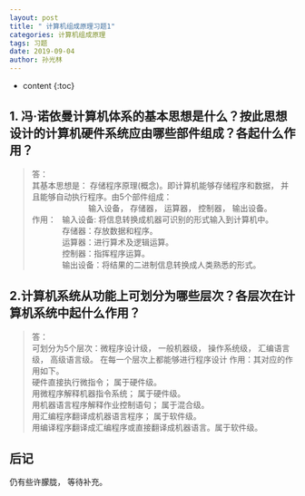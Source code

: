```yaml
---
layout: post
title: " 计算机组成原理习题1"
categories: 计算机组成原理
tags: 习题
date: 2019-09-04
author: 孙光林
---
```


* content
{:toc}

## 1. 冯·诺依曼计算机体系的基本思想是什么？按此思想设计的计算机硬件系统应由哪些部件组成？各起什么作用？





> 答：  
其基本思想是： 存储程序原理(概念)。即计算机能够存储程序和数据， 并且能够自动执行程序。由5个部件组成： 
&ensp;&ensp;&ensp;&ensp;&ensp;&ensp;&ensp;  
&ensp;&ensp;&ensp;&ensp;&ensp;&ensp;&ensp;
&ensp;&ensp;&ensp;&ensp;&ensp;&ensp;
输入设备， 存储器， 运算器， 控制器， 输出设备。  
作用： &ensp;输入设备: 将信息转换成机器可识别的形式输入到计算机中。  
&ensp;&ensp;&ensp;&ensp;&ensp;&ensp;&ensp;
存储器：存放数据和程序。  
&ensp;&ensp;&ensp;&ensp;&ensp;&ensp;&ensp;
运算器：进行算术及逻辑运算。  
&ensp;&ensp;&ensp;&ensp;&ensp;&ensp;&ensp;
控制器：指挥程序运算。  
&ensp;&ensp;&ensp;&ensp;&ensp;&ensp;&ensp;
输出设备：将结果的二进制信息转换成人类熟悉的形式。 

## 2.计算机系统从功能上可划分为哪些层次？各层次在计算机系统中起什么作用？

>答：  
可划分为5个层次：微程序设计级， 一般机器级， 操作系统级， 汇编语言级， 高级语言级。  在每一个层次上都能够进行程序设计
作用：其对应的作用如下。  
硬件直接执行微指令；  属于硬件级。  
用微程序解释机器指令系统；  属于硬件级。  
用机器语言程序解释作业控制语句；  属于混合级。  
用汇编程序翻译成机器语言程序；  属于软件级。  
用编译程序翻译成汇编程序或直接翻译成机器语言。属于软件级。

## 后记
仍有些许朦胧， 等待补充。 